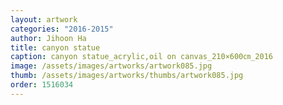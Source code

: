 ```yaml
---
layout: artwork
categories: "2016-2015"
author: Jihoon Ha
title: canyon statue
caption: canyon statue_acrylic,oil on canvas_210×600㎝_2016
image: /assets/images/artworks/artwork085.jpg
thumb: /assets/images/artworks/thumbs/artwork085.jpg
order: 1516034
---
```

